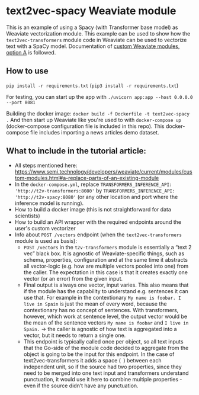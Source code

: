 # text2vec-spacy Weaviate module

This is an example of using a Spacy (with Transformer base model) as Weaviate vectorization module. This example can be used to show how the `text2vec-transformers` module code in Weaviate can be used to vectorize text with a SpaCy model. Documentation of [custom Weaviate modules, option A](https://www.semi.technology/developers/weaviate/current/modules/custom-modules.html#a-replace-parts-of-an-existing-module) is followed. 

## How to use

`pip install -r requirements.txt` (`pip3 install -r requirements.txt`)

For testing, you can start up the app with `./uvicorn app:app --host 0.0.0.0 --port 8081`

Building the docker image: `docker build -f Dockerfile -t text2vec-spacy .`
And then start up Weaviate like you're used to with `docker-compose up` (docker-compose configuration file is included in this repo). This docker-compose file includes importing a news articles demo dataset. 

## What to include in the tutorial article: 

* All steps mentioned here: https://www.semi.technology/developers/weaviate/current/modules/custom-modules.html#a-replace-parts-of-an-existing-module
* In the `docker-compose.yml`, replace `TRANSFORMERS_INFERENCE_API: 'http://t2v-transformers:8080'` by `TRANSFORMERS_INFERENCE_API: 'http://t2v-spacy:8080'` (or any other location and port where the inference model is running).
* How to build a docker image (this is not straightforward for data scientists)
* How to build an API wrapper with the required endpoints around the user's custom vectorizer
* Info about `POST /vectors` endpoint (when the `text2vec-transformers` module is used as basis):
    * `POST /vectors` in the `t2v-transformers` module  is essentially a “text 2 vec” black box. It is agnostic of Weaviate-specific things, such as schema, properties, configuration and at the same time it abstracts all vector-logic (e.g. how are multiple vectors pooled into one) from the caller. The expectation in this case is that it creates exactly one vector (or an error) from the given input. 
    * Final output is always one vector, input varies. This also means that if the module has the capability to understand e.g. sentences it can use that. For example in the contextionary `My name is foobar. I live in Spain` is just the mean of every word, because the contextionary has no concept of sentences. With transformers, however, which work at sentence level, the output vector would be the mean of the sentence vectors `My name is foobar` and `I live in Spain.` -> the caller is agnostic of how text is aggregated into a vector, but it needs to return a single one.
    * This endpoint is typically called once per object, so all text inputs that the Go-side of the module code decided to aggregate from the object is going to be the input for this endpoint. In the case of text2vec-transformers it adds a space (` `) between each independent unit, so if the source had two properties, since they need to be merged into one text input and transformers understand punctuation, it would use it here to combine multiple properties - even if the source didn’t have any punctuation.